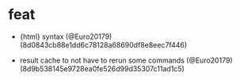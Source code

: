 # feat

* {html} syntax (@Euro20179) (8d0843cb88e1dd6c78128a68690df8e8eec7f446)

* result cache to not have to rerun some commands (@Euro20179) (8d9b538145e9728ea0fe526d99d35307c11ad1c5)


